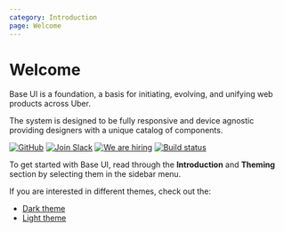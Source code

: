 ```yaml
---
category: Introduction
page: Welcome
---
```


# Welcome

Base UI is a foundation, a basis for initiating, evolving, and unifying web products across Uber.

The system is designed to be fully responsive and device agnostic providing designers
with a unique catalog of components.

[![GitHub](https://img.shields.io/badge/Source%20Code-On%20GitHub-blue.svg)](https://github.com/uber-web/baseui) [![Join Slack](https://img.shields.io/badge/Join%20us%20on-Slack-e01563.svg)](https://join.slack.com/t/baseui/shared_invite/enQtNDI0NTgwMjU0NDUyLTk3YzM1NWY2MjY3NTVjNjk3NzY1MTE5OTI4Y2Q2ZmVkMTUyNDc1MTcwYjZhYjlhOWQ2M2NjOWJkZmQyNjFlYTA) [![We are hiring](https://img.shields.io/badge/We%20are%20hiring-Join%20us!-blue.svg)](https://www.uber.com/careers/list/40899) [![Build status](https://badge.buildkite.com/92a7500cd98f619621c4801833d8b358c2fd79efc9b98f1b98.svg?branch=master)](https://buildkite.com/uberopensource/baseui)

To get started with Base UI, read through the **Introduction** and **Theming** section by selecting them in the sidebar menu.

If you are interested in different themes, check out the:

- [Dark theme](https://baseui.design/dark)
- [Light theme](https://baseui.design)
